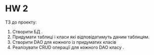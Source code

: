 # HW 2
<p>

ТЗ до проекту:

1. Створити БД .
2. Придумати таблиці і класи які відповідатимуть даним таблицям.
3. Створити DAO для кожного із придуматих класів
4. Реалізувати CRUD операції для кожного DAO класу . 



</p>
